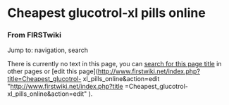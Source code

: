 

# Cheapest glucotrol-xl pills online

### From FIRSTwiki

Jump to: navigation, search

There is currently no text in this page, you can [search for this page
title](/index.php/Special:Search/Cheapest_glucotrol-xl_pills_online
"Special:Search/Cheapest glucotrol-xl pills online" ) in other pages or [edit
this page](http://www.firstwiki.net/index.php?title=Cheapest_glucotrol-
xl_pills_online&action=edit "http://www.firstwiki.net/index.php?title
=Cheapest_glucotrol-xl_pills_online&action=edit" ).

